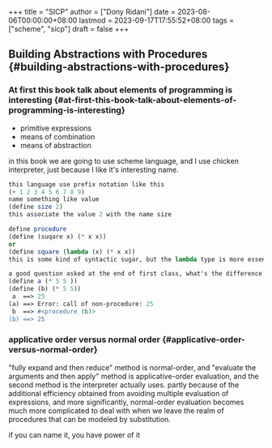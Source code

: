 +++
title = "SICP"
author = ["Dony Ridani"]
date = 2023-08-06T00:00:00+08:00
lastmod = 2023-09-17T17:55:52+08:00
tags = ["scheme", "sicp"]
draft = false
+++

## Building Abstractions with Procedures {#building-abstractions-with-procedures}


### At first this book talk about elements of programming is interesting {#at-first-this-book-talk-about-elements-of-programming-is-interesting}

-   primitive expressions
-   means of combination
-   means of abstraction

in this book we are going to use scheme language, and I use chicken interpreter, just because I like it's interesting name.

```scheme
this language use prefix notation like this
(+ 1 2 3 4 5 6 7 8 9)
name something like value
(define size 2)
this associate the value 2 with the name size

define procedure
(define (suqare x) (* x x))
or
(define square (lambda (x) (* x x))
this is some kind of syntactic sugar, but the lambda type is more essential.

a good question asked at the end of first class, what's the difference between the following two expressions
(define a (* 5 5 ))
(define (b) (* 5 5))
 a  ==> 25
(a) ==> Error: call of non-procedure: 25
 b  ==> #<procedure (b)>
(b) ==> 25
```


### applicative order versus normal order {#applicative-order-versus-normal-order}

"fully expand and then reduce" method is normal-order, and "evaluate the arguments and then apply" method is applicative-order evaluation, and the second method is the interpreter actually uses. partly because of the additional efficiency obtained from avoiding multiple evaluation of expressions, and more significantly, normal-order evaluation becomes much more complicated to deal with when we leave the realm of procedures that can be modeled by substitution.

if you can name it, you have power of it
